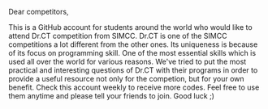 Dear competitors,

This is a GitHub account for students around the world who would like to attend Dr.CT competition from SIMCC. 
Dr.CT is one of the SIMCC competitions a lot different from the other ones. 
Its uniqueness is because of its focus on programming skill. One of the most essential skills which is used all over the world for various reasons.
We've tried to put the most practical and interesting questions of Dr.CT with their programs in order to provide a useful resource not only for the competion, but 
for your own benefit.
Check this account weekly to receive more codes.
Feel free to use them anytime and please tell your friends to join. 
Good luck ;)
